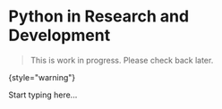 # Python in Research and Development

> This is work in progress. Please check back later.
> 
{style="warning"}

Start typing here...